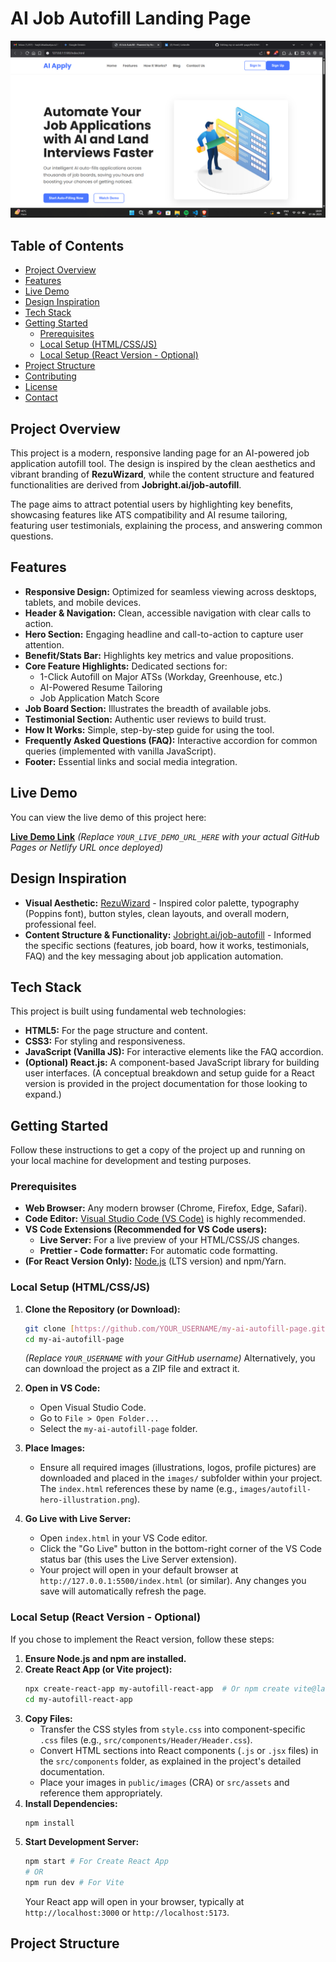 # AI Job Autofill Landing Page

![Hero Section Screenshot](images/web-screenshot.png)


## Table of Contents

-   [Project Overview](#project-overview)
-   [Features](#features)
-   [Live Demo](#live-demo)
-   [Design Inspiration](#design-inspiration)
-   [Tech Stack](#tech-stack)
-   [Getting Started](#getting-started)
    -   [Prerequisites](#prerequisites)
    -   [Local Setup (HTML/CSS/JS)](#local-setup-htmlcssjs)
    -   [Local Setup (React Version - Optional)](#local-setup-react-version---optional)
-   [Project Structure](#project-structure)
-   [Contributing](#contributing)
-   [License](#license)
-   [Contact](#contact)

## Project Overview

This project is a modern, responsive landing page for an AI-powered job application autofill tool. The design is inspired by the clean aesthetics and vibrant branding of **RezuWizard**, while the content structure and featured functionalities are derived from **Jobright.ai/job-autofill**.

The page aims to attract potential users by highlighting key benefits, showcasing features like ATS compatibility and AI resume tailoring, featuring user testimonials, explaining the process, and answering common questions.

## Features

-   **Responsive Design:** Optimized for seamless viewing across desktops, tablets, and mobile devices.
-   **Header & Navigation:** Clean, accessible navigation with clear calls to action.
-   **Hero Section:** Engaging headline and call-to-action to capture user attention.
-   **Benefit/Stats Bar:** Highlights key metrics and value propositions.
-   **Core Feature Highlights:** Dedicated sections for:
    -   1-Click Autofill on Major ATSs (Workday, Greenhouse, etc.)
    -   AI-Powered Resume Tailoring
    -   Job Application Match Score
-   **Job Board Section:** Illustrates the breadth of available jobs.
-   **Testimonial Section:** Authentic user reviews to build trust.
-   **How It Works:** Simple, step-by-step guide for using the tool.
-   **Frequently Asked Questions (FAQ):** Interactive accordion for common queries (implemented with vanilla JavaScript).
-   **Footer:** Essential links and social media integration.

## Live Demo

You can view the live demo of this project here:

[**Live Demo Link**](YOUR_LIVE_DEMO_URL_HERE)
*(Replace `YOUR_LIVE_DEMO_URL_HERE` with your actual GitHub Pages or Netlify URL once deployed)*

## Design Inspiration

-   **Visual Aesthetic:** [RezuWizard](https://www.rezuwizard.in/) - Inspired color palette, typography (Poppins font), button styles, clean layouts, and overall modern, professional feel.
-   **Content Structure & Functionality:** [Jobright.ai/job-autofill](https://jobright.ai/job-autofill) - Informed the specific sections (features, job board, how it works, testimonials, FAQ) and the key messaging about job application automation.

## Tech Stack

This project is built using fundamental web technologies:

-   **HTML5:** For the page structure and content.
-   **CSS3:** For styling and responsiveness.
-   **JavaScript (Vanilla JS):** For interactive elements like the FAQ accordion.
-   **(Optional) React.js:** A component-based JavaScript library for building user interfaces. (A conceptual breakdown and setup guide for a React version is provided in the project documentation for those looking to expand.)

## Getting Started

Follow these instructions to get a copy of the project up and running on your local machine for development and testing purposes.

### Prerequisites

-   **Web Browser:** Any modern browser (Chrome, Firefox, Edge, Safari).
-   **Code Editor:** [Visual Studio Code (VS Code)](https://code.visualstudio.com/) is highly recommended.
-   **VS Code Extensions (Recommended for VS Code users):**
    -   **Live Server:** For a live preview of your HTML/CSS/JS changes.
    -   **Prettier - Code formatter:** For automatic code formatting.
-   **(For React Version Only):** [Node.js](https://nodejs.org/en/) (LTS version) and npm/Yarn.

### Local Setup (HTML/CSS/JS)

1.  **Clone the Repository (or Download):**
    ```bash
    git clone [https://github.com/YOUR_USERNAME/my-ai-autofill-page.git](https://github.com/YOUR_USERNAME/my-ai-autofill-page.git)
    cd my-ai-autofill-page
    ```
    *(Replace `YOUR_USERNAME` with your GitHub username)*
    Alternatively, you can download the project as a ZIP file and extract it.

2.  **Open in VS Code:**
    -   Open Visual Studio Code.
    -   Go to `File > Open Folder...`
    -   Select the `my-ai-autofill-page` folder.

3.  **Place Images:**
    -   Ensure all required images (illustrations, logos, profile pictures) are downloaded and placed in the `images/` subfolder within your project. The `index.html` references these by name (e.g., `images/autofill-hero-illustration.png`).

4.  **Go Live with Live Server:**
    -   Open `index.html` in your VS Code editor.
    -   Click the "Go Live" button in the bottom-right corner of the VS Code status bar (this uses the Live Server extension).
    -   Your project will open in your default browser at `http://127.0.0.1:5500/index.html` (or similar). Any changes you save will automatically refresh the page.

### Local Setup (React Version - Optional)

If you chose to implement the React version, follow these steps:

1.  **Ensure Node.js and npm are installed.**
2.  **Create React App (or Vite project):**
    ```bash
    npx create-react-app my-autofill-react-app  # Or npm create vite@latest
    cd my-autofill-react-app
    ```
3.  **Copy Files:**
    -   Transfer the CSS styles from `style.css` into component-specific `.css` files (e.g., `src/components/Header/Header.css`).
    -   Convert HTML sections into React components (`.js` or `.jsx` files) in the `src/components` folder, as explained in the project's detailed documentation.
    -   Place your images in `public/images` (CRA) or `src/assets` and reference them appropriately.
4.  **Install Dependencies:**
    ```bash
    npm install
    ```
5.  **Start Development Server:**
    ```bash
    npm start # For Create React App
    # OR
    npm run dev # For Vite
    ```
    Your React app will open in your browser, typically at `http://localhost:3000` or `http://localhost:5173`.

## Project Structure
